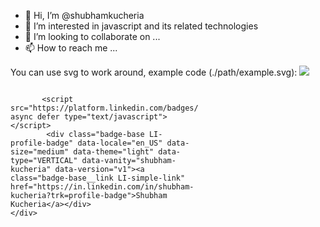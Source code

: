 - 👋 Hi, I’m @shubhamkucheria
- 👀 I’m interested in javascript and its related technologies
- 💞️ I’m looking to collaborate on ...
- 📫 How to reach me ...

You can use svg to work around, example code (./path/example.svg):
![](./path/example.svg)

<svg width="300" height="500" xmlns="http://www.w3.org/2000/svg">
<foreignObject width="300" height="500">
    <div xmlns="http://www.w3.org/1999/xhtml">
        
           <script src="https://platform.linkedin.com/badges/js/profile.js" async defer type="text/javascript"></script>
            <div class="badge-base LI-profile-badge" data-locale="en_US" data-size="medium" data-theme="light" data-type="VERTICAL" data-vanity="shubham-kucheria" data-version="v1"><a class="badge-base__link LI-simple-link" href="https://in.linkedin.com/in/shubham-kucheria?trk=profile-badge">Shubham Kucheria</a></div>
    </div>
</foreignObject>
</svg>
  
  
  
    

<!---
shubhamkucheria/shubhamkucheria is a ✨ special ✨ repository because its `README.md` (this file) appears on your GitHub profile.
You can click the Preview link to take a look at your changes.
--->

